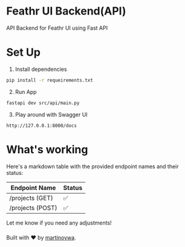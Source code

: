 # Feathr UI Backend(API)
API Backend for Feathr UI using Fast API

# Set Up
1. Install dependencies
```bash
pip install -r requeirements.txt
```
2. Run App
```bash
fastapi dev src/api/main.py
```
3. Play around with Swagger UI
```
http://127.0.0.1:8000/docs
```

# What's working
Here's a markdown table with the provided endpoint names and their status:

| Endpoint Name                 | Status |
|-------------------------------|-------|
| /projects  (GET)              |   ✅  |
| /projects  (POST)             |   ✅  |

Let me know if you need any adjustments!

###
Built with ❤️ by [martinoywa](https://github.com/martinoywa).